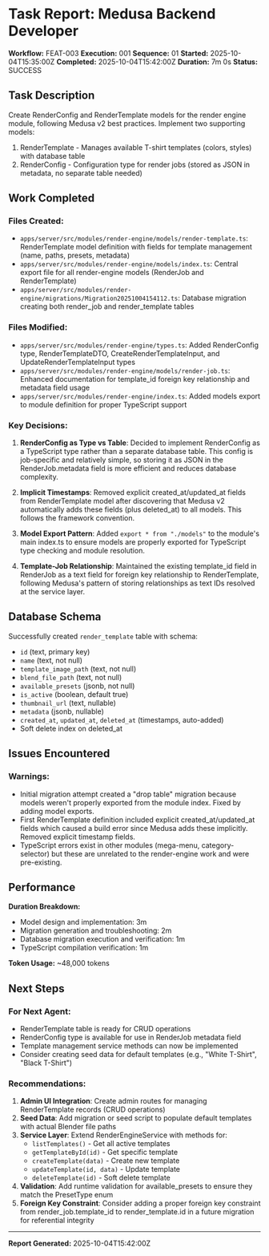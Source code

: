 # Task Report: Medusa Backend Developer

**Workflow:** FEAT-003
**Execution:** 001
**Sequence:** 01
**Started:** 2025-10-04T15:35:00Z
**Completed:** 2025-10-04T15:42:00Z
**Duration:** 7m 0s
**Status:** SUCCESS

## Task Description
Create RenderConfig and RenderTemplate models for the render engine module, following Medusa v2 best practices. Implement two supporting models:
1. RenderTemplate - Manages available T-shirt templates (colors, styles) with database table
2. RenderConfig - Configuration type for render jobs (stored as JSON in metadata, no separate table needed)

## Work Completed

### Files Created:
- `apps/server/src/modules/render-engine/models/render-template.ts`: RenderTemplate model definition with fields for template management (name, paths, presets, metadata)
- `apps/server/src/modules/render-engine/models/index.ts`: Central export file for all render-engine models (RenderJob and RenderTemplate)
- `apps/server/src/modules/render-engine/migrations/Migration20251004154112.ts`: Database migration creating both render_job and render_template tables

### Files Modified:
- `apps/server/src/modules/render-engine/types.ts`: Added RenderConfig type, RenderTemplateDTO, CreateRenderTemplateInput, and UpdateRenderTemplateInput types
- `apps/server/src/modules/render-engine/models/render-job.ts`: Enhanced documentation for template_id foreign key relationship and metadata field usage
- `apps/server/src/modules/render-engine/index.ts`: Added models export to module definition for proper TypeScript support

### Key Decisions:
1. **RenderConfig as Type vs Table**: Decided to implement RenderConfig as a TypeScript type rather than a separate database table. This config is job-specific and relatively simple, so storing it as JSON in the RenderJob.metadata field is more efficient and reduces database complexity.

2. **Implicit Timestamps**: Removed explicit created_at/updated_at fields from RenderTemplate model after discovering that Medusa v2 automatically adds these fields (plus deleted_at) to all models. This follows the framework convention.

3. **Model Export Pattern**: Added `export * from "./models"` to the module's main index.ts to ensure models are properly exported for TypeScript type checking and module resolution.

4. **Template-Job Relationship**: Maintained the existing template_id field in RenderJob as a text field for foreign key relationship to RenderTemplate, following Medusa's pattern of storing relationships as text IDs resolved at the service layer.

## Database Schema

Successfully created `render_template` table with schema:
- `id` (text, primary key)
- `name` (text, not null)
- `template_image_path` (text, not null)
- `blend_file_path` (text, not null)
- `available_presets` (jsonb, not null)
- `is_active` (boolean, default true)
- `thumbnail_url` (text, nullable)
- `metadata` (jsonb, nullable)
- `created_at`, `updated_at`, `deleted_at` (timestamps, auto-added)
- Soft delete index on deleted_at

## Issues Encountered

### Warnings:
- Initial migration attempt created a "drop table" migration because models weren't properly exported from the module index. Fixed by adding model exports.
- First RenderTemplate definition included explicit created_at/updated_at fields which caused a build error since Medusa adds these implicitly. Removed explicit timestamp fields.
- TypeScript errors exist in other modules (mega-menu, category-selector) but these are unrelated to the render-engine work and were pre-existing.

## Performance
**Duration Breakdown:**
- Model design and implementation: 3m
- Migration generation and troubleshooting: 2m
- Database migration execution and verification: 1m
- TypeScript compilation verification: 1m

**Token Usage:** ~48,000 tokens

## Next Steps

### For Next Agent:
- RenderTemplate table is ready for CRUD operations
- RenderConfig type is available for use in RenderJob metadata field
- Template management service methods can now be implemented
- Consider creating seed data for default templates (e.g., "White T-Shirt", "Black T-Shirt")

### Recommendations:
1. **Admin UI Integration**: Create admin routes for managing RenderTemplate records (CRUD operations)
2. **Seed Data**: Add migration or seed script to populate default templates with actual Blender file paths
3. **Service Layer**: Extend RenderEngineService with methods for:
   - `listTemplates()` - Get all active templates
   - `getTemplateById(id)` - Get specific template
   - `createTemplate(data)` - Create new template
   - `updateTemplate(id, data)` - Update template
   - `deleteTemplate(id)` - Soft delete template
4. **Validation**: Add runtime validation for available_presets to ensure they match the PresetType enum
5. **Foreign Key Constraint**: Consider adding a proper foreign key constraint from render_job.template_id to render_template.id in a future migration for referential integrity

---
**Report Generated:** 2025-10-04T15:42:00Z
